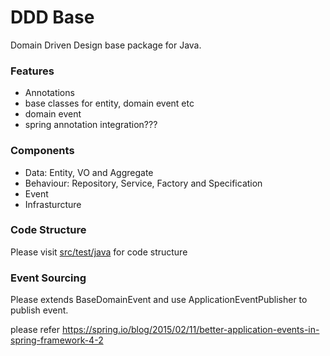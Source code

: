 DDD Base
========================================
Domain Driven Design base package for Java.


### Features

* Annotations
* base classes for entity, domain event etc
* domain event
* spring annotation integration???

### Components

* Data: Entity, VO and Aggregate
* Behaviour: Repository, Service, Factory and Specification
* Event
* Infrasturcture

### Code Structure

Please visit [src/test/java](https://github.com/linux-china/ddd-base/tree/master/src/test/java/org/mvnsearch/demo/domain) for code structure

### Event Sourcing

Please extends BaseDomainEvent and use ApplicationEventPublisher to publish event.

please refer https://spring.io/blog/2015/02/11/better-application-events-in-spring-framework-4-2
